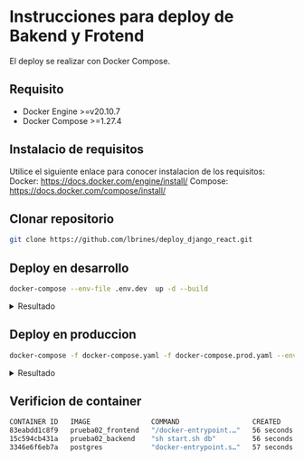 # Instrucciones para deploy de Bakend y Frotend

El deploy se realizar con Docker Compose.

## Requisito

* Docker Engine >=v20.10.7
* Docker Compose >=1.27.4

## Instalacio de requisitos

Utilice el siguiente enlace para conocer instalacion de los requisitos: 
Docker: <https://docs.docker.com/engine/install/>
Compose: <https://docs.docker.com/compose/install/>

## Clonar repositorio
```bash
git clone https://github.com/lbrines/deploy_django_react.git
```

## Deploy en desarrollo

```bash
docker-compose --env-file .env.dev  up -d --build
```

<details>
  <summary>Resultado</summary>

  ```bash
  Building backend
  Step 1/8 : FROM python:3.6
  ---> b58bb3901b01
  Step 2/8 : ENV PYTHONUNBUFFERED=1
  ---> Using cache
  ---> 7a44527d38cb
  Step 3/8 : RUN apt-get update && apt-get install graphviz graphviz-dev postgresql-client -y && rm -rf /var/lib/apt/lists/*
  ---> Using cache
  ---> cdeaf9142f85
  Step 4/8 : RUN pip install psycopg2 && pip install psycopg2-binary
  ---> Using cache
  ---> ba1aaa52ed0f
  Step 5/8 : WORKDIR /code
  ---> Using cache
  .
  .
  .
  .
  Starting prueba02_db_1 ... done
Starting prueba02_backend_1 ... done
Starting prueba02_frontend_1 ... done

  ```
</details>

## Deploy en produccion

```bash
docker-compose -f docker-compose.yaml -f docker-compose.prod.yaml --env-file .env.prod  up -d --build
```

<details>
  <summary>Resultado</summary>

  ```bash
.
.
.
 ---> d09e31a283f4
Step 5/12 : RUN npm install
 ---> Using cache
 ---> 1e459afb81d4
Step 6/12 : RUN npm run build
 ---> Running in e824d9b7a7bb

> frontendpublic@0.1.0 build /app
> node scripts/build.js

Creating an optimized production build..
  .
  .
  .
Creating prueba02_db_1 ... done
Creating prueba02_backend_1 ... done
Creating prueba02_frontend_1 ... done

  ```
</details>

## Verificion de container

```bash
CONTAINER ID   IMAGE               COMMAND                  CREATED          STATUS          PORTS                                                                          NAMES
83eabdd1c8f9   prueba02_frontend   "/docker-entrypoint.…"   56 seconds ago   Up 54 seconds   0.0.0.0:80->80/tcp, :::80->80/tcp, 0.0.0.0:3000->3000/tcp, :::3000->3000/tcp   prueba02_frontend_1
15c594cb431a   prueba02_backend    "sh start.sh db"         56 seconds ago   Up 55 seconds   0.0.0.0:8000->8000/tcp, :::8000->8000/tcp                                      prueba02_backend_1
3346e6f6eb7a   postgres            "docker-entrypoint.s…"   57 seconds ago   Up 56 seconds   5432/tcp                                                                       prueba02_db_1
```

